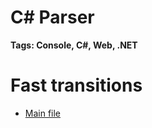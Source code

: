 # C# Parser
__Tags: Console, C#, Web, .NET__

# Fast transitions
 - [Main file](https://github.com/the-specter/CSharp-Parser/blob/master/CSharpParser/CSharpParser/Program.cs)
